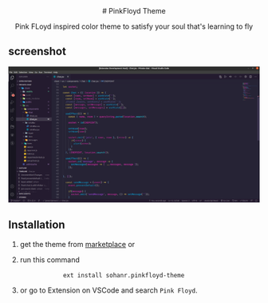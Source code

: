 <div align="center">
# PinkFloyd Theme

Pink FLoyd inspired color theme to satisfy your soul that's learning to fly

</div>

## screenshot

<img src="https://raw.githubusercontent.com/SohanR/PinkFloyd-vscode-theme/master/img/screenshot.png" alt="PinkFloyd theme preview" style="max-width:100%;">

## Installation

1.  get the theme from [marketplace](https://marketplace.visualstudio.com/items?itemName=sohanr.pinkfloyd-theme) or
2.  run this command

                    ext install sohanr.pinkfloyd-theme

3.  or go to Extension on VSCode and search `Pink Floyd`.
